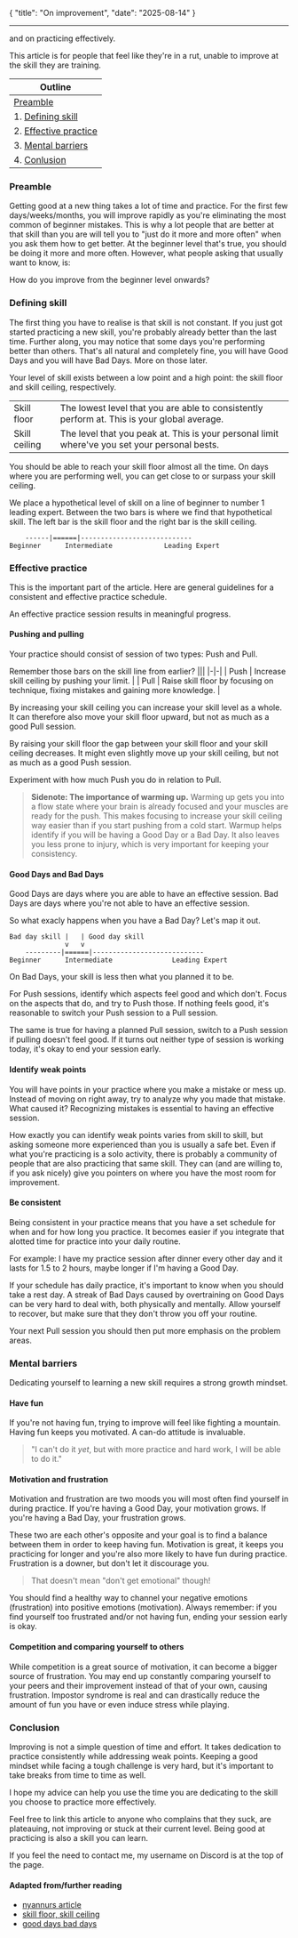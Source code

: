 {
    "title": "On improvement",
    "date": "2025-08-14"
}
****
and on practicing effectively.

This article is for people that feel like they're in a rut, unable to improve at the skill they are training.

| Outline |
| - |
| [Preamble](#preamble) |
| 1. [Defining skill](#defining-skill) |
| 2. [Effective practice](#effective-practice) |
| 3. [Mental barriers](#mental-barriers) |
| 4. [Conlusion](#conclusion) |

### Preamble
Getting good at a new thing takes a lot of time and practice.
For the first few days/weeks/months, you will improve rapidly as you're eliminating the most common of beginner mistakes.
This is why a lot people that are better at that skill than you are will tell you to "just do it more and more often" when you ask them how to get better.
At the beginner level that's true, you should be doing it more and more often.
However, what people asking that usually want to know, is:

How do you improve from the beginner level onwards?

### Defining skill
The first thing you have to realise is that skill is not constant.
If you just got started practicing a new skill, you're probably already better than the last time.
Further along, you may notice that some days you're performing better than others.
That's all natural and completely fine, you will have Good Days and you will have Bad Days. More on those later.

Your level of skill exists between a low point and a high point: the skill floor and skill ceiling, respectively.

|||
|-|-|
| Skill floor | The lowest level that you are able to consistently perform at. This is your global average. |
| Skill ceiling | The level that you peak at. This is your personal limit where've you set your personal bests. |

You should be able to reach your skill floor almost all the time.
On days where you are performing well, you can get close to or surpass your skill ceiling. 

We place a hypothetical level of skill on a line of beginner to number 1 leading expert.
Between the two bars is where we find that hypothetical skill. 
The left bar is the skill floor and the right bar is the skill ceiling.

```
    ------|======|----------------------------
Beginner      Intermediate             Leading Expert
```

### Effective practice
This is the important part of the article. 
Here are general guidelines for a consistent and effective practice schedule.

An effective practice session results in meaningful progress.

#### Pushing and pulling
Your practice should consist of session of two types: Push and Pull.

Remember those bars on the skill line from earlier?
|||
|-|-|
| Push | Increase skill ceiling by pushing your limit. |
| Pull | Raise skill floor by focusing on technique, fixing mistakes and gaining more knowledge. |

By increasing your skill ceiling you can increase your skill level as a whole.
It can therefore also move your skill floor upward, but not as much as a good Pull session.

By raising your skill floor the gap between your skill floor and your skill ceiling decreases.
It might even slightly move up your skill ceiling, but not as much as a good Push session.

Experiment with how much Push you do in relation to Pull.

> **Sidenote: The importance of warming up.**
> Warming up gets you into a flow state where your brain is already focused and your muscles are ready for the push.
> This makes focusing to increase your skill ceiling way easier than if you start pushing from a cold start.
> Warmup helps identify if you will be having a Good Day or a Bad Day.
> It also leaves you less prone to injury, which is very important for keeping your consistency.

#### Good Days and Bad Days
Good Days are days where you are able to have an effective session.
Bad Days are days where you're not able to have an effective session.

So what exacly happens when you have a Bad Day?
Let's map it out.

```
Bad day skill |   | Good day skill
              v   v
    ---------|======|----------------------------
Beginner      Intermediate               Leading Expert
```

On Bad Days, your skill is less then what you planned it to be.

For Push sessions, identify which aspects feel good and which don't.
Focus on the aspects that do, and try to Push those.
If nothing feels good, it's reasonable to switch your Push session to a Pull session.

The same is true for having a planned Pull session, switch to a Push session if pulling doesn't feel good.
If it turns out neither type of session is working today, it's okay to end your session early.

#### Identify weak points
You will have points in your practice where you make a mistake or mess up.
Instead of moving on right away, try to analyze why you made that mistake. 
What caused it?
Recognizing mistakes is essential to having an effective session.

How exactly you can identify weak points varies from skill to skill, but asking someone more experienced than you is usually a safe bet.
Even if what you're practicing is a solo activity, there is probably a community of people that are also practicing that same skill.
They can (and are willing to, if you ask nicely) give you pointers on where you have the most room for improvement.

#### Be consistent
Being consistent in your practice means that you have a set schedule for when and for how long you practice.
It becomes easier if you integrate that alotted time for practice into your daily routine.

For example: I have my practice session after dinner every other day and it lasts for 1.5 to 2 hours, maybe longer if I'm having a Good Day.

If your schedule has daily practice, it's important to know when you should take a rest day. 
A streak of Bad Days caused by overtraining on Good Days can be very hard to deal with, both physically and mentally.
Allow yourself to recover, but make sure that they don't throw you off your routine.

Your next Pull session you should then put more emphasis on the problem areas.

### Mental barriers
Dedicating yourself to learning a new skill requires a strong growth mindset.

#### Have fun
If you're not having fun, trying to improve will feel like fighting a mountain.
Having fun keeps you motivated.
A can-do attitude is invaluable.

> "I can't do it *yet*, but with more practice and hard work, I will be able to do it."

#### Motivation and frustration
Motivation and frustration are two moods you will most often find yourself in during practice.
If you're having a Good Day, your motivation grows.
If you're having a Bad Day, your frustration grows. 

These two are each other's opposite and your goal is to find a balance between them in order to keep having fun.
Motivation is great, it keeps you practicing for longer and you're also more likely to have fun during practice.
Frustration is a downer, but don't let it discourage you.

> That doesn't mean "don't get emotional" though!

You should find a healthy way to channel your negative emotions (frustration) into positive emotions (motivation). 
Always remember: if you find yourself too frustrated and/or not having fun, ending your session early is okay.

#### Competition and comparing yourself to others
While competition is a great source of motivation, it can become a bigger source of frustration.
You may end up constantly comparing yourself to your peers and their improvement instead of that of your own, causing frustration.
Impostor syndrome is real and can drastically reduce the amount of fun you have or even induce stress while playing.

### Conclusion
Improving is not a simple question of time and effort.
It takes dedication to practice consistently while addressing weak points.
Keeping a good mindset while facing a tough challenge is very hard, but it's important to take breaks from time to time as well.

I hope my advice can help you use the time you are dedicating to the skill you choose to practice more effectively.

Feel free to link this article to anyone who complains that they suck, are plateauing, not improving or stuck at their current level.
Being good at practicing is also a skill you can learn.

If you feel the need to contact me, my username on Discord is at the top of the page.

#### Adapted from/further reading
- [nyannurs article](https://nyannurs.wordpress.com/2020/02/19/mental-boom-words-of-a-bms-insane-8th-dan-and-beatmania-iidx-kaiden/)
- [skill floor, skill ceiling](https://iidx.org/theory/skill_ceiling_floor)
- [good days bad days](https://iidx.org/theory/effective_session_sgh)